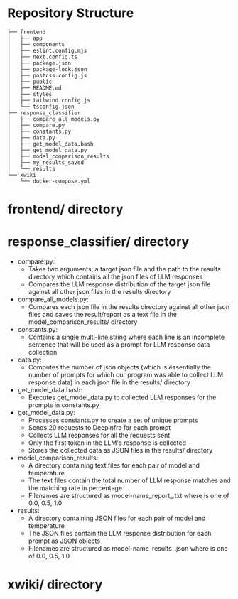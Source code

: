 # Repository Structure
```text
├── frontend
│   ├── app
│   ├── components
│   ├── eslint.config.mjs
│   ├── next.config.ts
│   ├── package.json
│   ├── package-lock.json
│   ├── postcss.config.js
│   ├── public
│   ├── README.md
│   ├── styles
│   ├── tailwind.config.js
│   └── tsconfig.json
├── response_classifier
│   ├── compare_all_models.py
│   ├── compare.py
│   ├── constants.py
│   ├── data.py
│   ├── get_model_data.bash
│   ├── get_model_data.py
│   ├── model_comparison_results
│   ├── my_results_saved
│   └── results
└── xwiki
    └── docker-compose.yml
```
# frontend/ directory

# response_classifier/ directory
- compare.py:
  - Takes two arguments; a target json file and the path to the results directory which contains all the json files of LLM responses
  - Compares the LLM response distribution of the target json file against all other json files in the results directory
- compare_all_models.py:
  - Compares each json file in the results directory against all other json files and saves the result/report as a text file in the model_comparison_results/ directory
- constants.py:
  - Contains a single multi-line string where each line is an incomplete sentence that will be used as a prompt for LLM response data collection
- data.py:
  - Computes the number of json objects (which is essentially the number of prompts for which our program was able to collect LLM response data) in each json file in the results/ directory
- get_model_data.bash:
  - Executes get_model_data.py to collected LLM responses for the prompts in constants.py
- get_model_data.py:
  - Processes constants.py to create a set of unique prompts
  - Sends 20 requests to Deepinfra for each prompt
  - Collects LLM responses for all the requests sent
  - Only the first token in the LLM's response is collected
  - Stores the collected data as JSON files in the results/ directory
- model_comparison_results:
  - A directory containing text files for each pair of model and temperature
  - The text files contain the total number of LLM response matches and the matching rate in percentage
  - Filenames are structured as model-name_report_<temp>.txt where <temp> is one of 0.0, 0.5, 1.0
- results:
  - A directory containing JSON files for each pair of model and temperature
  - The JSON files contain the LLM response distribution for each prompt as JSON objects
  - Filenames are structured as model-name_results_<temp>.json where <temp> is one of 0.0, 0.5, 1.0

# xwiki/ directory
